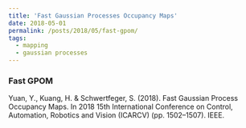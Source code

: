 ```yaml
---
title: 'Fast Gaussian Processes Occupancy Maps'
date: 2018-05-01
permalink: /posts/2018/05/fast-gpom/
tags:
  - mapping
  - gaussian processes
---
```



### Fast GPOM
Yuan, Y., Kuang, H. & Schwertfeger, S. (2018). Fast Gaussian Process Occupancy Maps. In 2018 15th International Conference on Control, Automation, Robotics and Vision (ICARCV) (pp. 1502–1507). IEEE.


